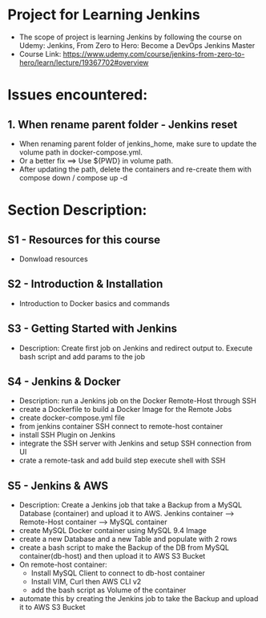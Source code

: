 # Project for Learning Jenkins
* The scope of project is learning Jenkins by following the course on Udemy: Jenkins, From Zero to Hero: Become a DevOps Jenkins Master
* Course Link: https://www.udemy.com/course/jenkins-from-zero-to-hero/learn/lecture/19367702#overview


# Issues encountered:

## 1. When rename parent folder - Jenkins reset
* When renaming parent folder of jenkins_home, make sure to update the volume path in docker-compose.yml.
* Or a better fix ==> Use ${PWD} in volume path.
* After updating the path, delete the containers and re-create them with compose down / compose up -d

# Section Description:

## S1 - Resources for this course
* Donwload resources

## S2 - Introduction & Installation
* Introduction to Docker basics and commands

## S3 - Getting Started with Jenkins
* Description: Create first job on Jenkins and redirect output to. Execute bash script and add params to the job

## S4 - Jenkins & Docker
* Description: run a Jenkins job on the Docker Remote-Host through SSH
* create a Dockerfile to build a Docker Image for the Remote Jobs
* create docker-compose.yml file
* from jenkins container SSH connect to remote-host container
* install SSH Plugin on Jenkins
* integrate the SSH server with Jenkins and setup SSH connection from UI
* crate a remote-task and add build step execute shell with SSH

## S5 - Jenkins & AWS
* Description: Create a Jenkins job that take a Backup from a MySQL Database (container) and upload it to AWS. Jenkins container --> Remote-Host container --> MySQL container
* create MySQL Docker container using MySQL 9.4 Image
* create a new Database and a new Table and populate with 2 rows
* create a bash script to make the Backup of the DB from MySQL container(db-host) and then upload it to AWS S3 Bucket
* On remote-host container:
  - Install MySQL Client to connect to db-host container
  - Install VIM, Curl then AWS CLI v2
  - add the bash script as Volume of the container
* automate this by creating the Jenkins job to take the Backup and upload it to AWS S3 Bucket